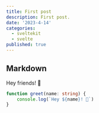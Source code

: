 ```yaml
---
title: First post
description: First post.
date: '2023-4-14'
categories:
  - sveltekit
  - svelte
published: true
---
```

## Markdown

Hey friends! 👋

```ts
function greet(name: string) {
	console.log(`Hey ${name}! 👋`)
}
```
